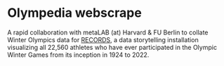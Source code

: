 # Olympedia webscrape

A rapid collaboration with metaLAB (at) Harvard & FU Berlin to collate Winter Olympics data for [RECORDS](https://mlml.io/p/records/), a data storytelling installation visualizing all 22,560 athletes who have ever participated in the Olympic Winter Games from its inception in 1924 to 2022.